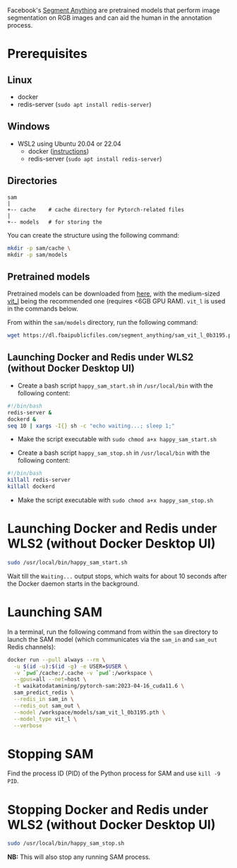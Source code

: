 Facebook's [Segment Anything](https://ai.facebook.com/research/publications/segment-anything/)
are pretrained models that perform image segmentation on RGB images and can aid
the human in the annotation process.

# Prerequisites

## Linux

* docker
* redis-server (`sudo apt install redis-server`)
  
## Windows
* WSL2 using Ubuntu 20.04 or 22.04
  * docker ([instructions](https://www.data-mining.co.nz/applied-deep-learning/windows/))
  * redis-server (`sudo apt install redis-server`)

## Directories
  
```
sam
|
+-- cache    # cache directory for Pytorch-related files 
|
+-- models   # for storing the  
```

You can create the structure using the following command:
  
```bash
mkdir -p sam/cache \
mkdir -p sam/models 
```

## Pretrained models

Pretrained models can be downloaded from [here](https://github.com/facebookresearch/segment-anything),
with the medium-sized [vit_l](https://dl.fbaipublicfiles.com/segment_anything/sam_vit_l_0b3195.pth) 
being the recommended one (requires <6GB GPU RAM). `vit_l` is used in the commands below.

From within the `sam/models` directory, run the following command:

```bash
wget https://dl.fbaipublicfiles.com/segment_anything/sam_vit_l_0b3195.pth
```

## Launching Docker and Redis under WLS2 (without Docker Desktop UI)
    
* Create a bash script `happy_sam_start.sh` in `/usr/local/bin` with the following content:
    
```bash
#!/bin/bash
redis-server &
dockerd &
seq 10 | xargs -I{} sh -c "echo waiting...; sleep 1;"
```
    
* Make the script executable with `sudo chmod a+x happy_sam_start.sh`

* Create a bash script `happy_sam_stop.sh` in `/usr/local/bin` with the following content:

```bash
#!/bin/bash
killall redis-server
killall dockerd
```
    
* Make the script executable with `sudo chmod a+x happy_sam_stop.sh`


# Launching Docker and Redis under WLS2 (without Docker Desktop UI)

```bash
sudo /usr/local/bin/happy_sam_start.sh
```

Wait till the `Waiting...` output stops, which waits for about 10 seconds
after the Docker daemon starts in the background.


# Launching SAM

In a terminal, run the following command from within the `sam` directory to
launch the SAM model (which communicates via the `sam_in` and `sam_out`
Redis channels):

```bash
docker run --pull always --rm \
  -u $(id -u):$(id -g) -e USER=$USER \
  -v `pwd`/cache:/.cache -v `pwd`:/workspace \
  --gpus=all --net=host \
  -t waikatodatamining/pytorch-sam:2023-04-16_cuda11.6 \
  sam_predict_redis \
  --redis_in sam_in \
  --redis_out sam_out \
  --model /workspace/models/sam_vit_l_0b3195.pth \
  --model_type vit_l \
  --verbose
```

# Stopping SAM

Find the process ID (PID) of the Python process for SAM and use `kill -9 PID`.


# Stopping Docker and Redis under WLS2 (without Docker Desktop UI)

```bash
sudo /usr/local/bin/happy_sam_stop.sh
```

**NB:** This will also stop any running SAM process. 
